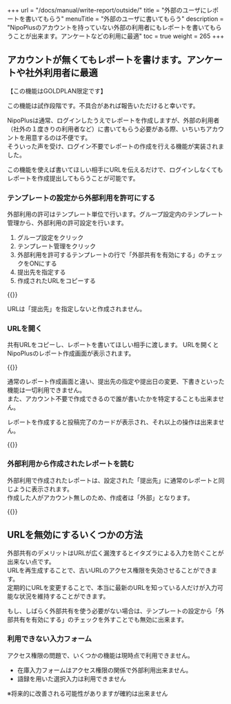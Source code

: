 +++
url = "/docs/manual/write-report/outside/"
title = "外部のユーザにレポートを書いてもらう"
menuTitle = "外部のユーザに書いてもらう"
description = "NipoPlusのアカウントを持っていない外部の利用者にもレポートを書いてもらうことが出来ます。アンケートなどの利用に最適"
toc = true
weight = 265
+++

## アカウントが無くてもレポートを書けます。アンケートや社外利用者に最適

【この機能はGOLDPLAN限定です】

この機能は試作段階です。不具合があれば報告いただけると幸いです。

NipoPlusは通常、ログインしたうえでレポートを作成しますが、外部の利用者（社外の１度きりの利用者など）に書いてもらう必要がある際、いちいちアカウントを用意するのは不便です。  
そういった声を受け、ログイン不要でレポートの作成を行える機能が実装されました。

この機能を使えば書いてほしい相手にURLを伝えるだけで、ログインしなくてもレポートを作成提出してもらうことが可能です。

### テンプレートの設定から外部利用を許可にする

外部利用の許可はテンプレート単位で行います。グループ設定内のテンプレート管理から、外部利用の許可設定を行います。

1. グループ設定をクリック
2. テンプレート管理をクリック
3. 外部利用を許可するテンプレートの行で「外部共有を有効にする」のチェックをONにする
4. 提出先を指定する
5. 作成されたURLをコピーする

{{<iTablet filename="img/share" msg="外部利用はテンプレート単位で設定できます" alice="ok">}}

URLは「提出先」を指定しないと作成されません。

### URLを開く

共有URLをコピーし、レポートを書いてほしい相手に渡します。
URLを開くとNipoPlusのレポート作成画面が表示されます。

{{<icatch filename="img/write" msg="NipoPlusで作ったテンプレートがそのまま使えるよ" alice="tablet">}}

通常のレポート作成画面と違い、提出先の指定や提出日の変更、下書きといった機能は一切利用できません。  
また、アカウント不要で作成できるので誰が書いたかを特定することも出来ません。

レポートを作成すると投稿完了のカードが表示され、それ以上の操作は出来ません。

{{<icatch filename="img/posted" msg="レポート提出後は何もできません" alice="here">}}

### 外部利用から作成されたレポートを読む

外部利用で作成されたレポートは、設定された「提出先」に通常のレポートと同じように表示されます。  
作成した人がアカウント無しのため、作成者は「外部」となります。

{{<iTablet filename="img/read" msg="提出者が「外部」になるよ" alice="ok">}}

## URLを無効にするいくつかの方法

外部共有のデメリットはURLが広く漏洩するとイタズラによる入力を防ぐことが出来ない点です。  
URLを再生成することで、古いURLのアクセス権限を失効させることができます。  
定期的にURLを変更することで、本当に最新のURLを知っている人だけが入力可能な状況を維持することができます。

もし、しばらく外部共有を使う必要がない場合は、テンプレートの設定から「外部共有を有効にする」のチェックを外すことでも無効に出来ます。

### 利用できない入力フォーム

アクセス権限の問題で、いくつかの機能は現時点で利用できません。

- 在庫入力フォームはアクセス権限の関係で外部利用出来ません。
- 語録を用いた選択入力は利用できません

※将来的に改善される可能性がありますが確約は出来ません
